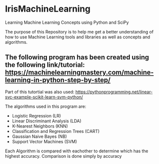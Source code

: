 # IrisMachineLearning
Learning Machine Learning Concepts using Python and SciPy

The purpose of this Repository is to help me get a better understanding of how to use Machine Learning tools and libraries as well as concepts and algorithms.

The following program has been created using the following link/tutorial:
https://machinelearningmastery.com/machine-learning-in-python-step-by-step/
-
Part of this tutortial was also used:
https://pythonprogramming.net/linear-svc-example-scikit-learn-svm-python/

The algorithms used in this program are:
* Logistic Regression (LR)
* Linear Discriminant Analysis (LDA)
* K-Nearest Neighbors (KNN)
* Classification and Regression Trees (CART)
* Gaussian Naive Bayes (NB)
* Support Vector Machines (SVM)

Each Algorithm is compared with eachother to determine which has the highest accuracy.
Comparison is done simply by accuracy